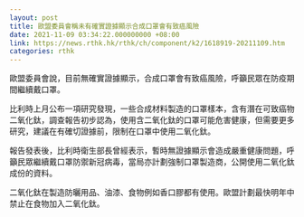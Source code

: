 ```yaml
---
layout: post
title: 歐盟委員會稱未有確實證據顯示合成口罩會有致癌風險
date: 2021-11-09 03:34:22.000000000 +08:00
link: https://news.rthk.hk/rthk/ch/component/k2/1618919-20211109.htm
categories: rthk
---
```


歐盟委員會說，目前無確實證據顯示，合成口罩會有致癌風險，呼籲民眾在防疫期間繼續戴口罩。

比利時上月公布一項研究發現，一些合成材料製造的口罩樣本，含有潛在可致癌物二氧化鈦，調查報告初步認為，使用含二氧化鈦的口罩可能危害健康，但需要更多研究，建議在有確切證據前，限制在口罩中使用二氧化鈦。

報告發表後，比利時衛生部長曾經表示，暫時無證據顯示會造成嚴重健康問題，呼籲民眾繼續戴口罩防禦新冠病毒，當局亦計劃強制口罩製造商，公開使用二氧化鈦成份的資料。

二氧化鈦在製造防曬用品、油漆、食物例如香口膠都有使用。歐盟計劃最快明年中禁止在食物加入二氧化鈦。
